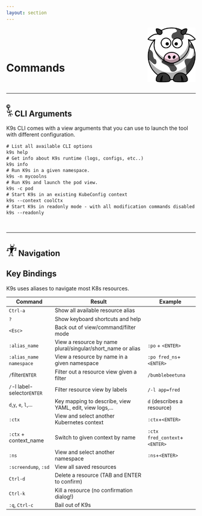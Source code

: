 ```yaml
---
layout: section
---
```


[<img src="/assets/sections/cow.png" align="right" width="128" height="auto"/>](/lessons/agenda)

<br/>
<br/>
<br/>

# Commands

<br/>

---
## <img src="/assets/sections/overview.png" width="auto" height="32"/> CLI Arguments

K9s CLI comes with a view arguments that you can use to launch the tool with different configuration.

```shell
# List all available CLI options
k9s help
# Get info about K9s runtime (logs, configs, etc..)
k9s info
# Run K9s in a given namespace.
k9s -n mycoolns
# Run K9s and launch the pod view.
k9s -c pod
# Start K9s in an existing KubeConfig context
k9s --context coolCtx
# Start K9s in readonly mode - with all modification commands disabled
k9s --readonly
```

<br/>

---
## <img src="/assets/sections/examples.png" width="auto" height="32"/> Navigation

## Key Bindings

K9s uses aliases to navigate most K8s resources.

| Command                     | Result                                                      | Example                       |
| --------------------------- | ----------------------------------------------------------- | ----------------------------- |
| `Ctrl-a`                    | Show all available resource alias                           |                               |
| `?`                         | Show keyboard shortcuts and help                            |                               |
| `<Esc>`                     | Back out of view/command/filter mode                        |                               |
| `:alias_name`               | View a resource by name plural/singular/short_name or alias | `:po` + `<ENTER>`             |
| `:alias_name namespace`     | View a resource by name in a given namespace                | `:po fred_ns`+`<ENTER>`       |
| `/`filter`ENTER`            | Filter out a resource view given a filter                   | `/bumblebeetuna`              |
| `/`-l label-selector`ENTER` | Filter resource view by labels                              | `/-l app=fred`                |
| `d`,`y`, `e`, `l`,...       | Key mapping to describe, view YAML, edit, view logs,...     | `d` (describes a resource)    |
| `:ctx`                      | View and select another Kubernetes context                  | `:ctx`+`<ENTER>`              |
| `:ctx` + context_name       | Switch to given context by name                             | `:ctx fred_context`+`<ENTER>` |
| `:ns`                       | View and select another namespace                           | `:ns`+`<ENTER>`               |
| `:screendump`, `:sd`        | View all saved resources                                    |                               |
| `Ctrl-d`                    | Delete a resource (TAB and ENTER to confirm)                |                               |
| `Ctrl-k`                    | Kill a resource (no confirmation dialog!)                   |                               |
| `:q`, `Ctrl-c`              | Bail out of K9s                                             |                               |
